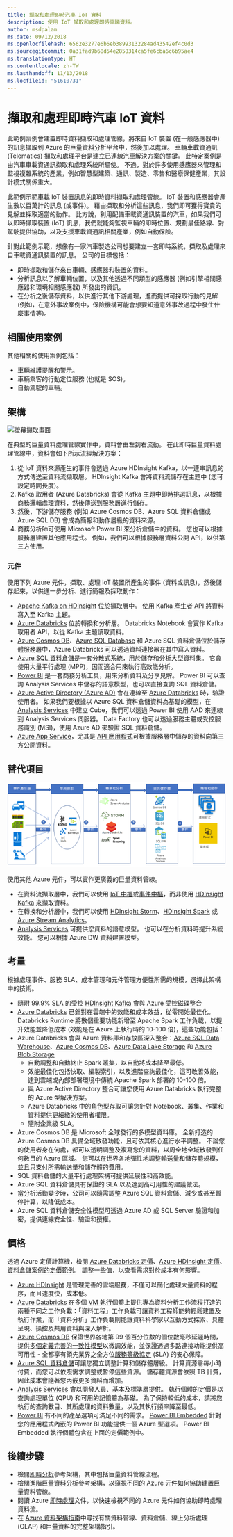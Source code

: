 ```yaml
---
title: 擷取和處理即時汽車 IoT 資料
description: 使用 IoT 擷取和處理即時車輛資料。
author: msdpalam
ms.date: 09/12/2018
ms.openlocfilehash: 6562e3277e6b6eb38993132284ad43542ef4c0d3
ms.sourcegitcommit: 0a31fad9b68d54e2858314ca5fe6cba6c6b95ae4
ms.translationtype: HT
ms.contentlocale: zh-TW
ms.lasthandoff: 11/13/2018
ms.locfileid: "51610731"
---
```

# <a name="ingestion-and-processing-of-real-time-automotive-iot-data"></a>擷取和處理即時汽車 IoT 資料

此範例案例會建置即時資料擷取和處理管線，將來自 IoT 裝置 (在一般感應器中) 的訊息擷取到 Azure 的巨量資料分析平台中，然後加以處理。 車輛車載資通訊 (Telematics) 擷取和處理平台是建立已連線汽車解決方案的關鍵。 此特定案例是由汽車車載資通訊擷取和處理系統所驅使。 不過，對於許多使用感應器來管理和監視複雜系統的產業，例如智慧型建築、通訊、製造、零售和醫療保健產業，其設計模式關係重大。

此範例示範車載 IoT 裝置訊息的即時資料擷取和處理管線。 IoT 裝置和感應器會產生數以百萬計的訊息 (或事件)。 藉由擷取和分析這些訊息，我們即可獲得寶貴的見解並採取適當的動作。 比方說，利用配備車載資通訊裝置的汽車，如果我們可以即時擷取裝置 (IoT) 訊息，我們就能夠監視車輛的即時位置、規劃最佳路線、對駕駛提供協助，以及支援車載資通訊相關產業，例如自動保險。

針對此範例示範，想像有一家汽車製造公司想要建立一套即時系統，擷取及處理來自車載資通訊裝置的訊息。 公司的目標包括：
* 即時擷取和儲存來自車輛、感應器和裝置的資料。
* 分析訊息以了解車輛位置，以及其他透過不同類型的感應器 (例如引擎相關感應器和環境相關感應器) 所發出的資訊。
* 在分析之後儲存資料，以供進行其他下游處理，進而提供可採取行動的見解 (例如，在意外事故案例中，保險機構可能會想要知道意外事故過程中發生什麼事情等)。

## <a name="relevant-use-cases"></a>相關使用案例

其他相關的使用案例包括：

* 車輛維護提醒和警示。
* 車輛乘客的行動定位服務 (也就是 SOS)。
* 自動駕駛的車輛。

## <a name="architecture"></a>架構

![螢幕擷取畫面](media/architecture-realtime-analytics-vehicle-data1.png)

在典型的巨量資料處理管線實作中，資料會由左到右流動。 在此即時巨量資料處理管線中，資料會如下所示流經解決方案：

1. 從 IoT 資料來源產生的事件會透過 Azure HDInsight Kafka，以一連串訊息的方式傳送至資料流擷取層。 HDInsight Kafka 會將資料流儲存在主題中 (您可設定時間長度)。
2. Kafka 取用者 (Azure Databricks) 會從 Kafka 主題中即時挑選訊息，以根據商務邏輯處理資料，然後傳送到服務層進行儲存。
3. 然後，下游儲存服務 (例如 Azure Cosmos DB、Azure SQL 資料倉儲或 Azure SQL DB) 會成為簡報和動作層級的資料來源。
4. 商務分析師可使用 Microsoft Power BI 來分析倉儲中的資料。 您也可以根據服務層建置其他應用程式。 例如，我們可以根據服務層資料公開 API，以供第三方使用。

### <a name="components"></a>元件
使用下列 Azure 元件，擷取、處理 IoT 裝置所產生的事件 (資料或訊息)，然後儲存起來，以供進一步分析、進行簡報及採取動作：
* [Apache Kafka on HDInsight](/azure/hdinsight/kafka/apache-kafka-introduction) 位於擷取層中。 使用 Kafka 產生者 API 將資料寫入至 Kafka 主題。
* [Azure Databricks](/services/databricks) 位於轉換和分析層。 Databricks Notebook 會實作 Kafka 取用者 API，以從 Kafka 主題讀取資料。
* [Azure Cosmos DB](/services/cosmos-db)、[Azure SQL Database](/azure/sql-database/sql-database-technical-overview) 和 Azure SQL 資料倉儲位於儲存體服務層中，Azure Databricks 可以透過資料連接器在其中寫入資料。
* [Azure SQL 資料倉儲](/azure/sql-data-warehouse/sql-data-warehouse-overview-what-is)是一套分散式系統，用於儲存和分析大型資料集。 它會使用大量平行處理 (MPP)，因而適合用來執行高效能分析。
* [Power BI](https://docs.microsoft.com/power-bi) 是一套商務分析工具，用來分析資料及分享見解。 Power BI 可以查詢 Analysis Services 中儲存的語意模型，也可以直接查詢 SQL 資料倉儲。
* [Azure Active Directory (Azure AD)](/azure/active-directory) 會在連線至 [Azure Databricks](https://azure.microsoft.com/services/databricks) 時，驗證使用者。 如果我們要根據以 Azure SQL 資料倉儲資料為基礎的模型，在 [Analysis Services](/azure/analysis-services) 中建立 Cube，我們可以透過 Power BI 使用 AAD 來連線到 Analysis Services 伺服器。 Data Factory 也可以透過服務主體或受控服務識別 (MSI)，使用 Azure AD 來驗證 SQL 資料倉儲。
* [Azure App Service](/azure/app-service/app-service-web-overview)，尤其是 [API 應用程式](/services/app-service/api)可根據服務層中儲存的資料向第三方公開資料。

## <a name="alternatives"></a>替代項目

![螢幕擷取畫面](media/architecture-realtime-analytics-vehicle-data2.png)

使用其他 Azure 元件，可以實作更廣義的巨量資料管線。
* 在資料流擷取層中，我們可以使用 [IoT 中樞](https://azure.microsoft.com/services/iot-hub)或[事件中樞](https://azure.microsoft.com/services/event-hubs)，而非使用 [HDInsight Kafka](/azure/hdinsight/kafka/apache-kafka-introduction) 來擷取資料。
* 在轉換和分析層中，我們可以使用 [HDInsight Storm](/azure/hdinsight/storm/apache-storm-overview)、[HDInsight Spark](/azure/hdinsight/spark/apache-spark-overview) 或 [Azure Stream Analytics](https://azure.microsoft.com/services/stream-analytics)。
* [Analysis Services](/azure/analysis-services) 可提供您資料的語意模型。 也可以在分析資料時提升系統效能。 您可以根據 Azure DW 資料建置模型。

## <a name="considerations"></a>考量

根據處理事件、服務 SLA、成本管理和元件管理方便性所需的規模，選擇此架構中的技術。
* 隨附 99.9% SLA 的受控 [HDInsight Kafka](/azure/hdinsight/kafka/apache-kafka-introduction) 會與 Azure 受控磁碟整合
* [Azure Databricks](/azure/azure-databricks/what-is-azure-databricks) 已針對在雲端中的效能和成本效益，從零開始最佳化。 Databricks Runtime 將數個重要功能新增至 Apache Spark 工作負載，以提升效能並降低成本 (效能是在 Azure 上執行時的 10-100 倍)，這些功能包括：
* Azure Databricks 會與 Azure 資料庫和存放區深入整合：[Azure SQL Data Warehouse](/azure/sql-data-warehouse)、[Azure Cosmos DB](https://azure.microsoft.com/services/cosmos-db)、[Azure Data Lake Storage](https://azure.microsoft.com/services/storage/data-lake-storage) 和 [Azure Blob Storage](https://azure.microsoft.com/services/storage/blobs)
    * 自動調整和自動終止 Spark 叢集，以自動將成本降至最低。
    * 效能最佳化包括快取、編製索引，以及進階查詢最佳化，這可改善效能，達到雲端或內部部署環境中傳統 Apache Spark 部署的 10-100 倍。
    * 與 Azure Active Directory 整合可讓您使用 Azure Databricks 執行完整的 Azure 型解決方案。
    * Azure Databricks 中的角色型存取可讓您針對 Notebook、叢集、作業和資料提供更細緻的使用者權限。
    * 隨附企業級 SLA。
* Azure Cosmos DB 是 Microsoft 全球發行的多模型資料庫。 全新打造的 Azure Cosmos DB 具備全域散發功能，且可依其核心進行水平調整。 不論您的使用者身在何處，都可以透明調整及複寫您的資料，以周全地全域散發到任何數目的 Azure 區域。 您可以在世界各地彈性地調整輸送量和儲存體規模，並且只支付所需輸送量和儲存體的費用。
* SQL 資料倉儲的大量平行處理架構可提供延展性和高效能。
* Azure SQL 資料倉儲具有保證的 SLA 以及達到高可用性的建議做法。
* 當分析活動變少時，公司可以隨需調整 Azure SQL 資料倉儲、減少或甚至暫停計算，以降低成本。
* Azure SQL 資料倉儲安全性模型可透過 Azure AD 或 SQL Server 驗證和加密，提供連線安全性、驗證和授權。

## <a name="pricing"></a>價格

透過 Azure 定價計算機，檢閱 [Azure Databricks 定價](https://azure.microsoft.com/pricing/details/databricks)、[Azure HDInsight 定價](https://azure.microsoft.com/pricing/details/hdinsight)、[資料倉儲案例的定價範例](https://azure.com/e/b798fb70c53e4dd19fdeacea4db78276)。 調整一些值，以查看需求對於成本有何影響。
* [Azure HDInsight](/azure/hdinsight) 是管理完善的雲端服務，不僅可以簡化處理大量資料的程序，而且速度快，成本低。
* [Azure Databricks](https://azure.microsoft.com/services/databricks) 在多個 [VM 執行個體](https://azure.microsoft.com/pricing/details/databricks/#instances)上提供專為資料分析工作流程打造的兩種不同之工作負載：「資料工程」工作負載可讓資料工程師能夠輕鬆建置及執行作業，而「資料分析」工作負載則能讓資料科學家以互動方式探索、具體呈現、操控及共用資料與深入解析。
* [Azure Cosmos DB](https://azure.microsoft.com/services/cosmos-db) 保證世界各地第 99 個百分位數的個位數毫秒延遲時間，提供[多個定義完善的一致性模型](/azure/cosmos-db/consistency-levels)以微調效能，並保證透過多路連接功能提供高可用性 - 全都享有領先業界之全方位[服務等級協定](https://azure.microsoft.com/support/legal/sla/cosmos-db) (SLA) 的安心保障。
* [Azure SQL 資料倉儲](https://azure.microsoft.com/pricing/details/sql-data-warehouse/gen2)可讓您獨立調整計算和儲存體層級。 計算資源需每小時付費，而您可以依照需求調整或暫停這些資源。 儲存體資源會依照 TB 計費，因此成本會隨著您內嵌更多資料而增加。
* [Analysis Services](https://azure.microsoft.com/pricing/details/analysis-services) 會以開發人員、基本及標準層提供。 執行個體的定價是以查詢處理單位 (QPU) 和可用的記憶體為基礎。 為了保持較低的成本，請將您執行的查詢數目、其所處理的資料數量，以及其執行頻率降至最低。
* [Power BI](https://powerbi.microsoft.com/pricing) 有不同的產品選項可滿足不同的需求。 [Power BI Embedded](https://azure.microsoft.com/pricing/details/power-bi-embedded) 針對您的應用程式內嵌的 Power BI 功能提供一個 Azure 型選項。 Power BI Embedded 執行個體包含在上面的定價範例中。

## <a name="next-steps"></a>後續步驟

* 檢閱[即時分析](https://azure.microsoft.com/solutions/architecture/real-time-analytics)參考架構，其中包括巨量資料管線流程。
* 檢閱[進階巨量資料分析](https://azure.microsoft.com/solutions/architecture/advanced-analytics-on-big-data)參考架構，以窺視不同的 Azure 元件如何協助建置巨量資料管線。
* 閱讀 Azure [即時處理](/azure/architecture/data-guide/big-data/real-time-processing)文件，以快速檢視不同的 Azure 元件如何協助即時處理資料流。
* 在 [Azure 資料架構指南](/azure/architecture/data-guide)中尋找有關資料管線、資料倉儲、線上分析處理 (OLAP) 和巨量資料的完整架構指引。
